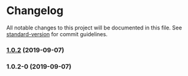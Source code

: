 # Changelog

All notable changes to this project will be documented in this file. See [standard-version](https://github.com/conventional-changelog/standard-version) for commit guidelines.

### [1.0.2](https://github.com/altvrd/altv-resource-downloader/compare/v1.0.2-0...v1.0.2) (2019-09-07)

### 1.0.2-0 (2019-09-07)
